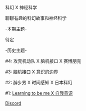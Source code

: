 科幻 X 神经科学

聊聊有趣的科幻故事和神经科学

-本期主题-

待定

-历史主题-

#4: 攻壳机动队 X 脑机接口 X 赛博朋克

#3: 脑机接口 X 意识的边界

#2: 醉步男 X 时间感知 X 日本科幻

#1: [Learning to be me X 自我意识](1.md)

[Discord](https://discord.gg/2hq5yNGaux)


<script>var clicky_site_ids = clicky_site_ids || []; clicky_site_ids.push(101307141);</script>
<script async src="//static.getclicky.com/js"></script>

